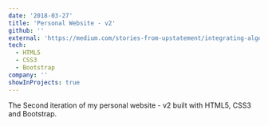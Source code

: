 ```yaml
---
date: '2018-03-27'
title: 'Personal Website - v2'
github: ''
external: 'https://medium.com/stories-from-upstatement/integrating-algolia-search-with-wordpress-multisite-e2dea3ed449c'
tech:
  - HTML5
  - CSS3
  - Bootstrap
company: ''
showInProjects: true
---
```


The Second iteration of my personal website - v2 built with HTML5, CSS3 and Bootstrap.
